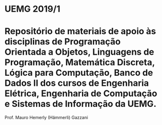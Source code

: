 # UEMG 2019/1

# Repositório de materiais de apoio às disciplinas de Programação Orientada a Objetos, Linguagens de Programação, Matemática Discreta, Lógica para Computação, Banco de Dados II dos cursos de Engenharia Elétrica, Engenharia de Computação e Sistemas de Informação da UEMG.

Prof. Mauro Hemerly (Hämmerli) Gazzani
